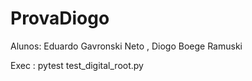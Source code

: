 # ProvaDiogo


Alunos: Eduardo Gavronski Neto , Diogo Boege Ramuski


Exec : pytest test_digital_root.py
